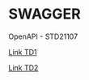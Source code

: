 # SWAGGER
OpenAPI - STD21107

[Link TD1](https://petstore.swagger.io/?url=https://raw.githubusercontent.com/fenohasinalala/SWAGGER/main/TD1-STD21107.yml)

[Link TD2](https://petstore.swagger.io/?url=https://raw.githubusercontent.com/fenohasinalala/SWAGGER/main/TD2-STD211O7.yml)
